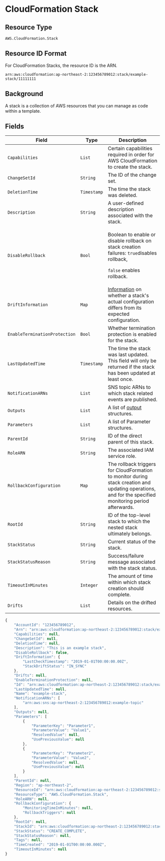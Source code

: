 # CloudFormation Stack

## Resource Type

`AWS.CloudFormation.Stack`

## Resource ID Format

For CloudFormation Stacks, the resource ID is the ARN.

`arn:aws:cloudformation:ap-northeast-2:123456789012:stack/example-stack/11111111`

## Background

A stack is a collection of AWS resources that you can manage as code within a template.

## Fields



| Field                         | Type        | Description                                                                                                                                                                                         |
| ----------------------------- | ----------- | --------------------------------------------------------------------------------------------------------------------------------------------------------------------------------------------------- |
| `Capabilities`                | `List`      | Certain capabilities required in order for AWS CloudFormation to create the stack.                                                                                                                  |
| `ChangeSetId`                 | `String`    | The ID of the change set.                                                                                                                                                                           |
| `DeletionTime`                | `Timestamp` | The time the stack was deleted.                                                                                                                                                                     |
| `Description`                 | `String`    | A user-defined description associated with the stack.                                                                                                                                               |
| `DisableRollback`             | `Bool`      | <p>Boolean to enable or disable rollback on stack creation failures: <code>true</code>disables rollback,</p><p><code>false</code> enables rollback.</p>                                             |
| `DriftInformation`            | `Map`       | [Information](https://docs.aws.amazon.com/AWSCloudFormation/latest/APIReference/API\_StackDriftInformation.html) on whether a stack's actual configuration differs from its expected configuration. |
| `EnableTerminationProtection` | `Bool`      | Whether termination protection is enabled for the stack.                                                                                                                                            |
| `LastUpdatedTime`             | `Timestamp` | The time the stack was last updated. This field will only be returned if the stack has been updated at least once.                                                                                  |
| `NotificationARNs`            | `List`      | SNS topic ARNs to which stack related events are published.                                                                                                                                         |
| `Outputs`                     | `List`      | A list of [output](https://docs.aws.amazon.com/AWSCloudFormation/latest/APIReference/API\_Output.html) structures.                                                                                  |
| `Parameters`                  | `List`      | A list of Parameter structures.                                                                                                                                                                     |
| `ParentId`                    | `String`    |  ID of the direct parent of this stack.                                                                                                                                                             |
| `RoleARN`                     | `String`    | The associated IAM service role.                                                                                                                                                                    |
| `RollbackConfiguration`       | `Map`       | The rollback triggers for CloudFormation to monitor during stack creation and updating operations, and for the specified monitoring period afterwards.                                              |
| `RootId`                      | `String`    | ID of the top-level stack to which the nested stack ultimately belongs.                                                                                                                             |
| `StackStatus`                 | `String`    | Current status of the stack.                                                                                                                                                                        |
| `StackStatusReason`           | `String`    | Success/failure message associated with the stack status.                                                                                                                                           |
| `TimeoutInMinutes`            | `Integer`   | The amount of time within which stack creation should complete.                                                                                                                                     |
| `Drifts`                      | `List`      | Details on the drifted resources.                                                                                                                                                                   |



```javascript
{
    "AccountId": "123456789012",
    "Arn": "arn:aws:cloudformation:ap-northeast-2:123456789012:stack/example-stack",
    "Capabilities": null,
    "ChangeSetId": null,
    "DeletionTime": null,
    "Description": "This is an example stack",
    "DisableRollback": false,
    "DriftInformation": {
        "LastCheckTimestamp": "2019-01-01T00:00:00.00Z",
        "StackDriftStatus": "IN_SYNC"
    },
    "Drifts": null,
    "EnableTerminationProtection": null,
    "Id": "arn:aws:cloudformation:ap-northeast-2:123456789012:stack/example-stack",
    "LastUpdatedTime": null,
    "Name": "example-stack",
    "NotificationARNs": [
        "arn:aws:sns:ap-northeast-2:123456789012:example-topic"
    ],
    "Outputs": null,
    "Parameters": [
        {
            "ParameterKey": "Parameter1",
            "ParameterValue": "Value1",
            "ResolvedValue": null,
            "UsePreviousValue": null
        },
        {
            "ParameterKey": "Parameter2",
            "ParameterValue": "Value2",
            "ResolvedValue": null,
            "UsePreviousValue": null
        }
    ],
    "ParentId": null,
    "Region": "ap-northeast-2",
    "ResourceId": "arn:aws:cloudformation:ap-northeast-2:123456789012:stack/example-stack",
    "ResourceType": "AWS.CloudFormation.Stack",
    "RoleARN": null,
    "RollbackConfiguration": {
        "MonitoringTimeInMinutes": null,
        "RollbackTriggers": null
    },
    "RootId": null,
    "StackId": "arn:aws:cloudformation:ap-northeast-2:123456789012:stack/example-stack",
    "StackStatus": "CREATE_COMPLETE",
    "StackStatusReason": null,
    "Tags": null,
    "TimeCreated": "2019-01-01T00:00:00.000Z",
    "TimeoutInMinutes": null
}
```

